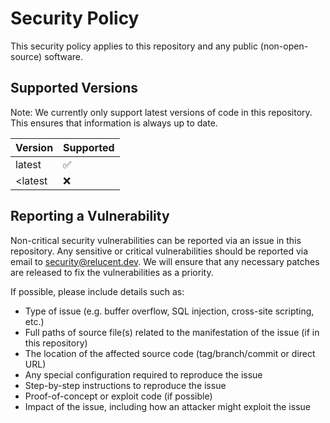 # Security Policy

This security policy applies to this repository and any public (non-open-source) software.

## Supported Versions

Note: We currently only support latest versions of code in this repository.
This ensures that information is always up to date.

| Version | Supported          |
| ------- | ------------------ |
| latest  | ✅                |
| <latest | ❌                |

## Reporting a Vulnerability

Non-critical security vulnerabilities can be reported via an issue in this
repository. Any sensitive or critical vulnerabilities should be reported
via email to <security@relucent.dev>. We will ensure that any necessary
patches are released to fix the vulnerabilities as a priority.

If possible, please include details such as:

- Type of issue (e.g. buffer overflow, SQL injection, cross-site scripting, etc.)
- Full paths of source file(s) related to the manifestation of the issue (if in this repository)
- The location of the affected source code (tag/branch/commit or direct URL)
- Any special configuration required to reproduce the issue
- Step-by-step instructions to reproduce the issue
- Proof-of-concept or exploit code (if possible)
- Impact of the issue, including how an attacker might exploit the issue
